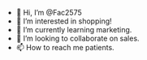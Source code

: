 - 👋 Hi, I’m @Fac2575
- 👀 I’m interested in shopping!
- 🌱 I’m currently learning marketing. 
- 💞️ I’m looking to collaborate on sales.
- 📫 How to reach me patients. 

<!---
Fac2575/Fac2575 is a ✨ special ✨ repository because its `README.md` (this file) appears on your GitHub profile.
You can click the Preview link to take a look at your changes.
--->
